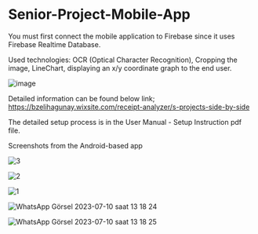 # Senior-Project-Mobile-App

You must first connect the mobile application to Firebase since it uses Firebase Realtime Database.


Used technologies: OCR (Optical Character Recognition), Cropping the image, LineChart, displaying an x/y coordinate graph to the end user.


![image](https://github.com/basaraslan/Senior-Project-Mobile-App/assets/69193881/0c5c1f5d-e743-4ae4-8761-1f29c2ba53f1)


Detailed information can be found below link;
https://bzelihagunay.wixsite.com/receipt-analyzer/s-projects-side-by-side


The detailed setup process is in the User Manual - Setup Instruction pdf file.

Screenshots from the Android-based app


![3](https://github.com/basaraslan/Senior-Project-Mobile-App/assets/69193881/c6dcec67-cb65-4ea6-9473-24b4d53d4875)


![2](https://github.com/basaraslan/Senior-Project-Mobile-App/assets/69193881/8d494dd4-895c-4f8a-92b6-e41267a80801)


![1](https://github.com/basaraslan/Senior-Project-Mobile-App/assets/69193881/2e24957e-5d40-41a2-9db1-f8021a370ba2)


![WhatsApp Görsel 2023-07-10 saat 13 18 24](https://github.com/basaraslan/Senior-Project-Mobile-App/assets/69193881/178c1054-3d9d-4f2c-ac27-c2eb31cf173e)


![WhatsApp Görsel 2023-07-10 saat 13 18 25](https://github.com/basaraslan/Senior-Project-Mobile-App/assets/69193881/ab955677-db9b-4877-9281-0be773c65238)

